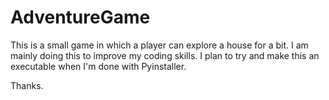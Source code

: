 # AdventureGame


This is a small game in which a player can explore a house for a bit.  I am mainly doing this to improve my coding
skills.  I plan to try and make this an executable when I'm done with Pyinstaller.

Thanks.
